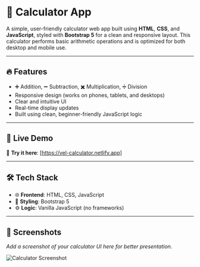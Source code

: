 # 🧮 Calculator App

A simple, user-friendly calculator web app built using **HTML**, **CSS**, and **JavaScript**, styled with **Bootstrap 5** for a clean and responsive layout. This calculator performs basic arithmetic operations and is optimized for both desktop and mobile use.

---

## 🔥 Features

- ➕ Addition, ➖ Subtraction, ✖️ Multiplication, ➗ Division
- Responsive design (works on phones, tablets, and desktops)
- Clear and intuitive UI
- Real-time display updates
- Built using clean, beginner-friendly JavaScript logic

---

## 🚀 Live Demo

📲 **Try it here**: [https://vel-calculator.netlify.app]

---

## 🛠️ Tech Stack

- 🌐 **Frontend**: HTML, CSS, JavaScript  
- 🎨 **Styling**: Bootstrap 5  
- ⚙️ **Logic**: Vanilla JavaScript (no frameworks)

---

## 📸 Screenshots

_Add a screenshot of your calculator UI here for better presentation._


![Calculator Screenshot](assets/screenshot.png)
